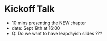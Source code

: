 Kickoff Talk
============

* 10 mins presenting the NEW chapter
* date: Sept 19th at 16:00
* Q: Do we want to have leapdayish slides ???
